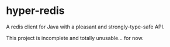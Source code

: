 # hyper-redis

A redis client for Java with a pleasant and strongly-type-safe API.

This project is incomplete and totally unusable... for now.
